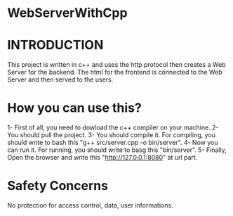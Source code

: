 # WebServerWithCpp

# INTRODUCTION
This project is written in c++ and uses the http protocol then creates a Web Server for the backend. The html for the frontend is connected to the Web Server and then served to the users.

# How you can use this?

1- First of all, you need to dowload the c++ compiler on your machine.
2- You should pull the project. 
3- You should compile it. For compiling, you should write to bash this "g++ src/server.cpp -o bin/server".
4- Now you can run it. For running, you should write to basg this "bin/server".
5- Finally, Open the browser and write this "http://127.0.0.1:8080" at url part.

# Safety Concerns

No protection for access control, data, user informations.
